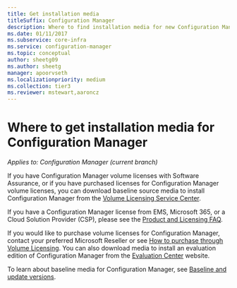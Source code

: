 ```yaml
---
title: Get installation media
titleSuffix: Configuration Manager
description: Where to find installation media for new Configuration Manager installations.
ms.date: 01/11/2017
ms.subservice: core-infra
ms.service: configuration-manager
ms.topic: conceptual
author: sheetg09
ms.author: sheetg
manager: apoorvseth
ms.localizationpriority: medium
ms.collection: tier3
ms.reviewer: mstewart,aaroncz 
---
```

# Where to get installation media for Configuration Manager

*Applies to: Configuration Manager (current branch)*

If you have Configuration Manager volume licenses with Software Assurance, or if you have purchased licenses for Configuration Manager volume licenses, you can download baseline source media to install Configuration Manager from the [Volume Licensing Service Center](https://www.microsoft.com/Licensing/servicecenter/default.aspx).

If you have a Configuration Manager license from EMS, Microsoft 365, or a Cloud Solution Provider (CSP), please see the [Product and Licensing FAQ](../../../understand/product-and-licensing-faq.yml#i-have-purchased-ems-or-microsoft-365-through-a-cloud-solution-provider--csp---do-i-have-rights-to-use-configuration-manager-).


If you would like to purchase volume licenses for Configuration Manager, contact your preferred Microsoft Reseller or see [How to purchase through Volume Licensing](https://www.microsoft.com/Licensing/how-to-buy/how-to-buy.aspx). You can also download media to install an evaluation edition of Configuration Manager from the [Evaluation Center](https://www.microsoft.com/evalcenter/download-microsoft-endpoint-configuration-manager) website.


<!--
> [!NOTE]
> The Evaluation Center is currently unavailable. As a workaround you can download the ConfigMgr 2203 Current Branch Eval exe here : ( https://aka.ms/MECM2203CB-Eval).
-->

To learn about baseline media for Configuration Manager, see [Baseline and update versions](../../manage/updates.md#bkmk_Baselines).
